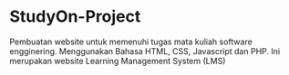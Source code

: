 # StudyOn-Project
Pembuatan website untuk memenuhi tugas mata kuliah software engginering. Menggunakan Bahasa HTML, CSS, Javascript dan PHP. Ini merupakan website Learning Management System (LMS)
